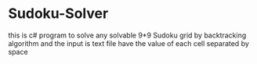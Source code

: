 # Sudoku-Solver
this is c# program to solve any solvable 9*9 Sudoku grid by backtracking algorithm and the input is text file have the value of each cell  separated by space
